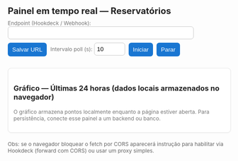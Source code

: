 <!doctype html>
<html lang="pt-BR">
<head>
<meta charset="utf-8" />
<meta name="viewport" content="width=device-width,initial-scale=1" />
<title>Painel - Reservatórios (Realtime)</title>
<link href="https://cdn.jsdelivr.net/npm/chart.js@4.4.0/dist/chart.min.css" rel="stylesheet">
<style>
  body{font-family:Inter,Arial,Helvetica,sans-serif;margin:14px;color:#222}
  h1{margin:0 0 8px;font-size:20px}
  .grid{display:grid;grid-template-columns:repeat(auto-fit,minmax(300px,1fr));gap:12px}
  .card{padding:12px;border-radius:8px;background:#fff;border:1px solid #e6e6e6;box-shadow:0 1px 3px rgba(0,0,0,.04)}
  .bar{height:18px;background:#eee;border-radius:10px;overflow:hidden}
  .bar > i{display:block;height:100%;background:linear-gradient(90deg,#4caf50,#8bc34a);width:0%}
  .meta{font-size:13px;color:#555;margin-top:6px}
  .small{font-size:12px;color:#777}
  #topcontrols{display:flex;gap:8px;flex-wrap:wrap;margin-bottom:12px}
  .warn{background:#fff3cd;border:1px solid #ffe8a1;padding:10px;border-radius:6px;color:#8a6d00}
  .err{background:#ffd6d6;border:1px solid #ffb2b2;padding:10px;border-radius:6px;color:#8a0000}
  button{padding:8px 10px;border:0;border-radius:6px;background:#1976d2;color:#fff;cursor:pointer}
  input,select{padding:6px;border:1px solid #ccc;border-radius:6px}
  #chartWrap{margin-top:14px}
  footer{margin-top:18px;font-size:12px;color:#666}
</style>
</head>
<body>
<h1>Painel em tempo real — Reservatórios</h1>

<div id="topcontrols">
  <label class="small">Endpoint (Hookdeck / Webhook): <input id="hookUrl" style="width:420px" /></label>
  <button id="saveUrl">Salvar URL</button>
  <label class="small">Intervalo poll (s): <input id="intervalSec" type="number" value="10" style="width:70px" /></label>
  <button id="start">Iniciar</button>
  <button id="stop" disabled>Parar</button>
</div>

<div id="statusArea"></div>

<div class="grid" id="cards"></div>

<div id="chartWrap" class="card">
  <h3>Gráfico — Últimas 24 horas (dados locais armazenados no navegador)</h3>
  <canvas id="historyChart" height="160"></canvas>
  <p class="small">O gráfico armazena pontos localmente enquanto a página estiver aberta. Para persistência, conecte esse painel a um backend ou banco.</p>
</div>

<footer>Obs: se o navegador bloquear o fetch por CORS aparecerá instrução para habilitar via Hookdeck (forward com CORS) ou usar um proxy simples. </footer>

<script src="https://cdn.jsdelivr.net/npm/chart.js@4.4.0/dist/chart.umd.min.js"></script>
<script>
/*
  Painel realtime que:
  - puxa JSON do Hookdeck/webhook
  - espera formato com "seq" e "data": [ { time, unit, value, dev_id, ref } , ... ]
  - mapeia dev_id/ref para os reservatórios configurados abaixo
  - converte leitura -> percentual (com ranges editáveis)
  - calcula volume = percentual * capacidade
  - mantém histórico em memória (últimas 24h) e desenha gráfico (Chart.js)
*/

/* ---------- CONFIG INICIAL (edite se quiser) ---------- */
/* Tentativa de normalizar a URL que você enviou:
   se a string enviada pelo usuário não estiver bem formada,
   tentei montar uma forma válida; ainda assim, revise no campo. */
const HOOK_URL_GUESSED = 'https://webhook.site/6f587dee-896b-4597-aef4-e87aaf3a95d2';

/* sensores / reservatórios (capacidade em litros e faixa de calibração sensor)
   calibration: valueMin and valueMax são os valores sensor que correspondem a 0% e 100%
   ajuste se tiver calibração exata */
const RESERVATORIOS = {
  'Reservatorio_Elevador': { display:'Elevador', capacity:20000, height:1.45, valueMin:0.003, valueMax:0.009 },
  'Reservatorio_Osmose':   { display:'Osmose', capacity:200,   height:1.00, valueMin:0.003, valueMax:0.009 },
  'Reservatorio_CME':      { display:'CME',    capacity:1000,  height:0.45, valueMin:0.003, valueMax:0.009 },
  'Reservatorio_Abrandada':{ display:'Abrandada', capacity:9000, height:0.60, valueMin:0.003, valueMax:0.009 },
  // pressões (apenas exibidas numericamente)
  'Pressao_Saida':         { display:'Pressão Saída', isPressure:true },
  'Pressao_Retorno':       { display:'Pressão Retorno', isPressure:true }
};

/* ---------- FIM CONFIG ---------- */

let pollTimer = null;
let pollInterval = 10000;
let hookUrl = HOOK_URL_GUESSED;
document.getElementById('hookUrl').value = hookUrl;
document.getElementById('intervalSec').value = pollInterval/1000;

const statusArea = document.getElementById('statusArea');
const cardsEl = document.getElementById('cards');

function showStatus(msg,cls){ statusArea.innerHTML = '<div class="'+(cls||'')+'">'+msg+'</div>'; }

function createCards(){
  cardsEl.innerHTML = '';
  for(const key of Object.keys(RESERVATORIOS)){
    const r = RESERVATORIOS[key];
    const card = document.createElement('div');
    card.className = 'card';
    card.id = 'card-'+key;
    card.innerHTML = '<h3>'+r.display+'</h3>'
      + '<div class="bar"><i id="bar-'+key+'" style="width:0%"></i></div>'
      + '<div class="meta"><span id="pct-'+key+'">—</span> • <span id="vol-'+key+'">—</span> • <span id="altura-'+key+'">—</span></div>'
      + (r.isPressure ? '<div class="small">Leitura pressão: <span id="press-'+key+'">—</span></div>' : '')
      + '';
    cardsEl.appendChild(card);
  }
}
createCards();

/* histórico em memória: map label -> [{ts, pct, volume}] */
const history = {};
for(const k of Object.keys(RESERVATORIOS)) history[k]=[];

/* Chart.js setup */
const ctx = document.getElementById('historyChart').getContext('2d');
const chartConfig = {
  type: 'line',
  data: { labels: [], datasets: [] },
  options: {
    responsive:true,
    scales: {
      x: { type:'time', time:{unit:'hour', tooltipFormat:'DD/MM HH:mm'}, title:{display:true,text:'Hora'} },
      y: { beginAtZero:true, title:{display:true,text:'% / Litros (secundário)'} }
    },
    plugins:{legend:{display:true}}
  }
};
const historyChart = new Chart(ctx, chartConfig);

/* util: calcular percentual a partir de leitura e faixa */
function percentFromValue(v,min,max){
  if (typeof v !== 'number' || !isFinite(v)) return 0;
  if (max===min) return 0;
  let p = ((v - min) / (max - min)) * 100;
  if (isNaN(p)) return 0;
  return Math.max(0, Math.min(100, +p.toFixed(1)));
}

/* quando chegar dados */
function handlePayload(json){
  // json expected: { seq:..., data: [ {time, unit, value, dev_id, ref}, ... ] }
  if (!json || !Array.isArray(json.data)) {
    showStatus('Formato inválido recebido (esperado campo data[]).','warn');
    return;
  }

  const now = Date.now();
  // process each item; choose mapping by ref lowercased
  json.data.forEach(item=>{
    const ref = (item.ref||'').toString();
    const refKey = mapRefToKey(ref, item.dev_id);
    if (!refKey) return;
    const cfg = RESERVATORIOS[refKey];
    if (!cfg) return;

    const raw = parseFloat(item.value);
    if (cfg.isPressure){
      document.getElementById('press-'+refKey).innerText = raw;
      // store small history
      history[refKey].push({ts: item.time? tsFromMicro(item.time): now, pct:null, volume:raw});
    } else {
      // convert raw -> percent using calibration from cfg.valueMin/valueMax
      const pct = percentFromValue(raw, cfg.valueMin, cfg.valueMax);
      const volume = +( (pct/100) * cfg.capacity ).toFixed(2);
      const alturaM = +( (pct/100) * cfg.height ).toFixed(3);
      // update card
      const bar = document.getElementById('bar-'+refKey);
      if (bar) {
        bar.style.width = pct + '%';
        // color zones
        if (pct>=80) bar.style.background='linear-gradient(90deg,#2196f3,#4caf50)';
        else if (pct>=50) bar.style.background='linear-gradient(90deg,#ffb74d,#fdd835)';
        else bar.style.background='linear-gradient(90deg,#ff7043,#f44336)';
      }
      const pctEl = document.getElementById('pct-'+refKey); if(pctEl) pctEl.innerText = pct+'%';
      const volEl = document.getElementById('vol-'+refKey); if(volEl) volEl.innerText = volume+' L';
      const altEl = document.getElementById('altura-'+refKey); if(altEl) altEl.innerText = alturaM+' m';

      // save history point (timestamp in ms)
      history[refKey].push({ts: item.time? tsFromMicro(item.time): now, pct:pct, volume:volume});
      // prune older than 24h
      const limit = Date.now() - (24*60*60*1000);
      history[refKey] = history[refKey].filter(pt => pt.ts >= limit);
    }
  });

  refreshChart();
}

/* map ref/dev_id to keys in RESERVATORIOS */
function mapRefToKey(refLower, devId){
  const r = refLower.toLowerCase();
  if (r.includes('elevador')) return 'Reservatorio_Elevador';
  if (r.includes('osmose')) return 'Reservatorio_Osmose';
  if (r.includes('cme')) return 'Reservatorio_CME';
  if (r.includes('abrandada') || r.includes('agua_ab')) return 'Reservatorio_Abrandada';
  if (r.includes('pressao_saida') || r.includes('presao_saida') || r.includes('pressão_saida')) return 'Pressao_Saida';
  if (r.includes('pressao_retorno') || r.includes('presao_retorno')) return 'Pressao_Retorno';
  // fallback: try devId mapping
  if (devId) {
    const id = devId.toLowerCase();
    if (id.includes('d29b')) return 'Reservatorio_Elevador';
    if (id.includes('d296')) return 'Reservatorio_Osmose';
    if (id.includes('fc62')) return 'Reservatorio_CME';
    if (id.includes('fc60')) return 'Reservatorio_Abrandada';
  }
  return null;
}

function tsFromMicro(micro){
  // sua fonte usa valores compridos; se for microssegundos, converte a ms
  // heurística: se > 1e12 assume microssegundos
  const n = Number(micro);
  if (n > 1e12) return Math.floor(n/1000);
  return n;
}

/* Chart rendering: uma série por reservatório (percentual) */
function refreshChart(){
  // build labels (union of timestamps sorted)
  const keys = Object.keys(RESERVATORIOS).filter(k => !RESERVATORIOS[k].isPressure);
  // gather times from first series
  let times = [];
  keys.forEach(k=> history[k].forEach(pt=> times.push(pt.ts)));
  times = Array.from(new Set(times)).sort((a,b)=>a-b);
  // limit last 24h
  const limit = Date.now() - (24*60*60*1000);
  times = times.filter(t=>t>=limit);

  // build datasets
  const datasets = keys.map((k, idx) => {
    const color = ['#1976d2','#43a047','#ffb300','#9c27b0'][idx%4];
    // map times to values
    const data = times.map(t=>{
      const arr = history[k].filter(p => p.ts <= t);
      const last = arr.length? arr[arr.length-1] : null;
      return last? last.pct : null;
    });
    return { label: RESERVATORIOS[k].display, data: data, borderColor: color, backgroundColor: color, spanGaps:true, tension:0.2, parsing:false, pointRadius:0};
  });

  historyChart.data.labels = times.map(t=> new Date(t));
  historyChart.data.datasets = datasets;
  historyChart.update();
}

/* Fetch loop */
async function pollOnce(){
  try {
    showStatus('Buscando dados...');
    // tentativa direta:
    const res = await fetch(hookUrl);
    if (!res.ok) {
      showStatus('Resposta não OK: '+res.status,'err');
      return;
    }
    // tentar parsear como JSON
    const txt = await res.text();
    let json;
    try{ json = JSON.parse(txt); } catch(e){
      // às vezes webhook.site retorna HTML da view; procurar por JSON dentro
      const maybe = extractJsonFromText(txt);
      if (maybe) json = maybe; else {
        showStatus('Resposta não é JSON (possível CORS/HTML). Veja instruções abaixo.','err');
        return;
      }
    }
    // handle payload
    handlePayload(json);
    showStatus('Última atualização: '+(new Date()).toLocaleTimeString());
  } catch(err){
    console.error('fetch error',err);
    // possivel CORS
    showStatus('Erro ao buscar (verifique CORS / URL). Detalhe: '+err.message,'err');
    showCorsHelp();
  }
}

function extractJsonFromText(txt){
  // tenta extrair o primeiro objeto JSON grande do HTML/texto
  const start = txt.indexOf('{');
  const end = txt.lastIndexOf('}');
  if (start>=0 && end>start){
    try{
      const s = txt.substring(start, end+1);
      return JSON.parse(s);
    }catch(e){}
  }
  return null;
}

/* UI controls */
document.getElementById('saveUrl').addEventListener('click', ()=>{
  hookUrl = document.getElementById('hookUrl').value.trim();
  localStorage.setItem('hookUrl', hookUrl);
  showStatus('URL salva. Clique Iniciar.');
});
document.getElementById('start').addEventListener('click', ()=>{
  const val = document.getElementById('intervalSec').value;
  const sec = parseInt(val,10);
  pollInterval = (isNaN(sec) || sec<1) ? 10000 : sec*1000;
  document.getElementById('intervalSec').value = pollInterval/1000;
  // take value from input if user changed url
  hookUrl = document.getElementById('hookUrl').value.trim() || hookUrl;
  document.getElementById('start').disabled = true;
  document.getElementById('stop').disabled = false;
  pollOnce();
  pollTimer = setInterval(pollOnce, pollInterval);
});
document.getElementById('stop').addEventListener('click', ()=>{
  clearInterval(pollTimer); pollTimer = null;
  document.getElementById('start').disabled = false;
  document.getElementById('stop').disabled = true;
  showStatus('Parado');
});

/* load saved url */
const saved = localStorage.getItem('hookUrl');
if (saved) { document.getElementById('hookUrl').value = saved; hookUrl = saved; }

/* show CORS help text */
function showCorsHelp(){
  const el = document.getElementById('statusArea');
  el.innerHTML += '<div class="warn" style="margin-top:8px">Se o navegador bloquear por CORS, use uma destas opções:<ul><li>1) No Hookdeck, crie uma <b>Destination</b> que reenvie (forward) para este arquivo com CORS habilitado.</li><li>2) Use um pequeno proxy (ex.: deploy de <code>fetch</code> proxy no Vercel/Render) e aponte HOOK para esse proxy.</li><li>3) Se possível, gere na origem um endpoint que permita <code>Access-Control-Allow-Origin: *</code>.</li></ul></div>';
}

/* init empty dataset */
refreshChart();

</script>
</body>
</html>

